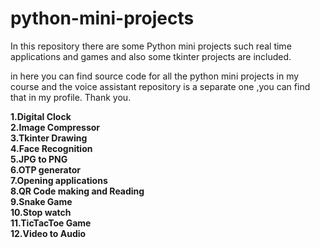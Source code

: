 # python-mini-projects
In this repository there are some Python mini projects such real time applications and games and also some tkinter projects are included.

in here you can find source code for all the python mini projects in my course and the voice assistant repository is a separate one ,you can find that in my profile.
Thank you.

**1.Digital Clock  <br />
2.Image Compressor  <br />
3.Tkinter Drawing  <br /> 
4.Face Recognition  <br />
5.JPG to PNG  <br />
6.OTP generator  <br />
7.Opening applications  <br />
8.QR Code making and Reading  <br />
9.Snake Game  <br />
10.Stop watch  <br />
11.TicTacToe Game  <br />
12.Video to Audio**
